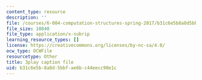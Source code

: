 ```yaml
---
content_type: resource
description: ''
file: /courses/6-004-computation-structures-spring-2017/b31c6e5b8a8d5bbfae6bc44eecc90e1c_Sqhb-TGC4aQ.vtt
file_size: 10840
file_type: application/x-subrip
learning_resource_types: []
license: https://creativecommons.org/licenses/by-nc-sa/4.0/
ocw_type: OCWFile
resourcetype: Other
title: 3play caption file
uid: b31c6e5b-8a8d-5bbf-ae6b-c44eecc90e1c
---
```

